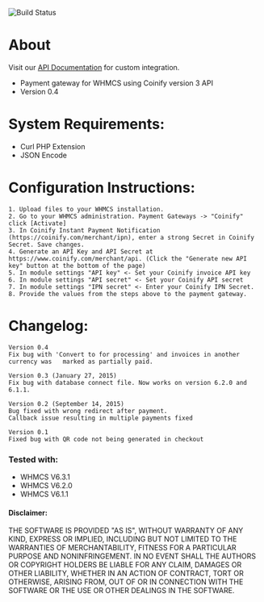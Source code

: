 ![Build Status](https://bamboo.coinify.com/plugins/servlet/wittified/build-status/INT-WHMCS)

About
=====
Visit our [API Documentation](https://api.coinify.com) for custom integration.

+ Payment gateway for WHMCS using Coinify version 3 API
+ Version 0.4

System Requirements:
===================
+ Curl PHP Extension
+ JSON Encode

Configuration Instructions:
==========================
    1. Upload files to your WHMCS installation.
    2. Go to your WHMCS administration. Payment Gateways -> "Coinify" click [Activate]
    3. In Coinify Instant Payment Notification (https://coinify.com/merchant/ipn), enter a strong Secret in Coinify Secret. Save changes.
    4. Generate an API Key and API Secret at https://www.coinify.com/merchant/api. (Click the "Generate new API key" button at the bottom of the page)
    5. In module settings "API key" <- Set your Coinify invoice API key
    6. In module settings "API secret" <- Set your Coinify API secret
    7. In module settings "IPN secret" <- Enter your Coinify IPN Secret.
    8. Provide the values from the steps above to the payment gateway.

Changelog:
==========
	Version 0.4
	Fix bug with 'Convert to for processing' and invoices in another currency was 	marked as partially paid.

	Version 0.3 (January 27, 2015)
	Fix bug with database connect file. Now works on version 6.2.0 and 6.1.1.

	Version 0.2 (September 14, 2015)
	Bug fixed with wrong redirect after payment.
	Callback issue resulting in multiple payments fixed

	Version 0.1
	Fixed bug with QR code not being generated in checkout


### Tested with:
* WHMCS V6.3.1
* WHMCS V6.2.0
* WHMCS V6.1.1

#### Disclaimer:

THE SOFTWARE IS PROVIDED "AS IS", WITHOUT WARRANTY OF ANY KIND, EXPRESS OR IMPLIED, INCLUDING BUT NOT LIMITED TO THE WARRANTIES OF MERCHANTABILITY, FITNESS FOR A PARTICULAR PURPOSE AND NONINFRINGEMENT. IN NO EVENT SHALL THE AUTHORS OR COPYRIGHT HOLDERS BE LIABLE FOR ANY CLAIM, DAMAGES OR OTHER LIABILITY, WHETHER IN AN ACTION OF CONTRACT, TORT OR OTHERWISE, ARISING FROM, OUT OF OR IN CONNECTION WITH THE SOFTWARE OR THE USE OR OTHER DEALINGS IN THE SOFTWARE.
